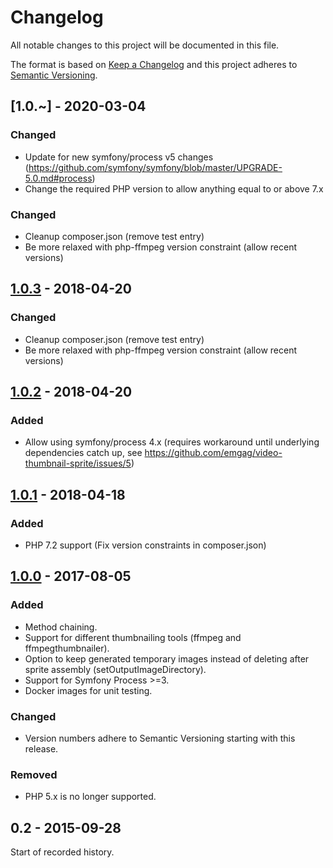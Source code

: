 # Changelog

All notable changes to this project will be documented in this file.

The format is based on [Keep a Changelog](http://keepachangelog.com/en/1.0.0/)
and this project adheres to [Semantic Versioning](http://semver.org/spec/v2.0.0.html).

## [1.0.~] - 2020-03-04

### Changed

- Update for new symfony/process v5 changes (https://github.com/symfony/symfony/blob/master/UPGRADE-5.0.md#process)
- Change the required PHP version to allow anything equal to or above 7.x

### Changed

- Cleanup composer.json (remove test entry)
- Be more relaxed with php-ffmpeg version constraint (allow recent versions)

## [1.0.3] - 2018-04-20

### Changed

- Cleanup composer.json (remove test entry)
- Be more relaxed with php-ffmpeg version constraint (allow recent versions)

## [1.0.2] - 2018-04-20

### Added

- Allow using symfony/process 4.x (requires workaround until underlying dependencies catch up, see https://github.com/emgag/video-thumbnail-sprite/issues/5)

## [1.0.1] - 2018-04-18

### Added

- PHP 7.2 support (Fix version constraints in composer.json)

## [1.0.0] - 2017-08-05

### Added

- Method chaining.
- Support for different thumbnailing tools (ffmpeg and ffmpegthumbnailer).
- Option to keep generated temporary images instead of deleting after sprite assembly (setOutputImageDirectory). 
- Support for Symfony Process >=3.
- Docker images for unit testing.

### Changed

- Version numbers adhere to Semantic Versioning starting with this release.

### Removed
- PHP 5.x is no longer supported. 

## 0.2 - 2015-09-28
Start of recorded history.

[Unreleased]: https://github.com/emgag/video-thumbnail-sprite/compare/v1.0.3...HEAD
[1.0.3]: https://github.com/emgag/video-thumbnail-sprite/compare/v1.0.2...v1.0.3
[1.0.2]: https://github.com/emgag/video-thumbnail-sprite/compare/v1.0.1...v1.0.2
[1.0.1]: https://github.com/emgag/video-thumbnail-sprite/compare/v1.0.0...v1.0.1
[1.0.0]: https://github.com/emgag/video-thumbnail-sprite/compare/v0.2...v1.0.0
